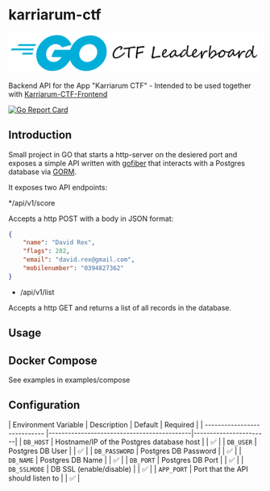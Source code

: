# karriarum-ctf

![CTF-Leaderboard](images/ctfleaderboard.png)

Backend API for the App "Karriarum CTF" - Intended to be used together with [Karriarum-CTF-Frontend](https://github.com/s0undy/karriarum-ctf-frontend)

[![Go Report Card](https://goreportcard.com/badge/github.com/s0undy/karriarum-ctf)](https://goreportcard.com/report/github.com/s0undy/karriarum-ctf)

## Introduction

Small project in GO that starts a http-server on the desiered port and exposes a simple API written with [gofiber](https://github.com/gofiber/fiber) that interacts with a Postgres database via [GORM](https://gorm.io/).

It exposes two API endpoints:

*/api/v1/score

Accepts a http POST with a body in JSON format:

```json
{
    "name": "David Rex",
    "flags": 202,
    "email": "david.rex@gmail.com",
    "mobilenumber": "0394827362"
}
```

* /api/v1/list

Accepts a http GET and returns a list of all records in the database.

## Usage

## Docker Compose

See examples in examples/compose

## Configuration

| Environment Variable         | Description                                | Default   | Required  |
| ---------------------------- |--------------------------------------------|-----------------------|
| `DB_HOST`                    | Hostname/IP of the Postgres database host  |           | ✅       |
| `DB_USER`                    | Postgres DB User                           |           | ✅       |
| `DB_PASSWORD`                | Postgres DB Password                       |           | ✅       |
| `DB_NAME`                    | Postgres DB Name                           |           | ✅       |
| `DB_PORT`                    | Postgres DB Port                           |           | ✅       |
| `DB_SSLMODE`                 | DB SSL (enable/disable)                    |           | ✅       |
| `APP_PORT`                   | Port that the API should listen to         |           | ✅       |
